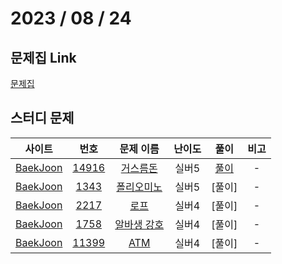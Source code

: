# 2023 / 08 / 24

## 문제집 Link

[문제집](https://github.com/tony9402/baekjoon/tree/main/greedy)

## 스터디 문제

|                사이트                |                      번호                      |                     문제 이름                      | 난이도 |                          풀이                          | 비고 |
| :----------------------------------: | :--------------------------------------------: | :------------------------------------------------: | :----: | :----------------------------------------------------: | :--: |
| [BaekJoon](https://www.acmicpc.net/) | [14916](https://www.acmicpc.net/problem/14916) | [거스름돈](https://www.acmicpc.net/problem/14916)  | 실버5  | [풀이](../../../../BaekJoon/Solutions/14916_거스름돈) |  -   |
| [BaekJoon](https://www.acmicpc.net/) |  [1343](https://www.acmicpc.net/problem/1343)  | [폴리오미노](https://www.acmicpc.net/problem/1343) | 실버5  |    [풀이]    |  -   |
| [BaekJoon](https://www.acmicpc.net/) |  [2217](https://www.acmicpc.net/problem/2217)  |   [로프](https://www.acmicpc.net/problem/2217)   | 실버4  |  [풀이]  |  -   |
| [BaekJoon](https://www.acmicpc.net/) |  [1758](https://www.acmicpc.net/problem/1758)  | [알바생 강호](https://www.acmicpc.net/problem/1758)  | 실버4  | [풀이]|  -   |
| [BaekJoon](https://www.acmicpc.net/) | [11399](https://www.acmicpc.net/problem/11399) |  [ATM](https://www.acmicpc.net/problem/11399)   | 실버4  |  [풀이] |  -   |
